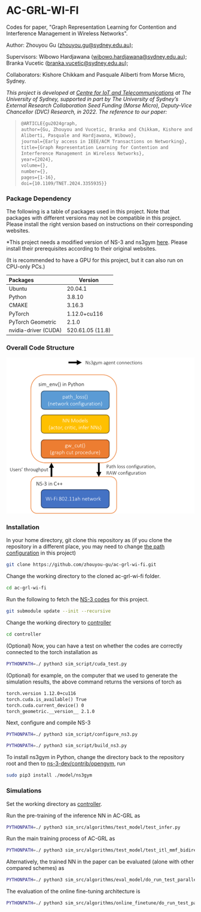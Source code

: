 # AC-GRL-WI-FI

Codes for paper, "Graph Representation Learning for Contention and Interference Management in Wireless Networks".

Author: Zhouyou Gu (zhouyou.gu@sydney.edu.au); 

Supervisors: Wibowo Hardjawana (wibowo.hardjawana@sydney.edu.au); Branka Vucetic (branka.vucetic@sydney.edu.au);

Collaborators: Kishore Chikkam and Pasquale Aliberti from Morse Micro, Sydney.

*This project is developed at [Centre for IoT and Telecommunications](https://www.sydney.edu.au/engineering/our-research/internet-of-things/centre-for-iot-and-telecommunications.html) at The University of Sydney, 
supported in part by The University of Sydney’s External Research Collaboration Seed Funding (Morse Micro), Deputy-Vice Chancellor (DVC) Research, in 2022. 
The reference to our paper:*

> ```
>@ARTICLE{gu2024graph,
> author={Gu, Zhouyou and Vucetic, Branka and Chikkam, Kishore and Aliberti, Pasquale and Hardjawana, Wibowo},
> journal={Early access in IEEE/ACM Transactions on Networking}, 
> title={Graph Representation Learning for Contention and Interference Management in Wireless Networks}, 
> year={2024},
> volume={},
> number={},
> pages={1-16},
> doi={10.1109/TNET.2024.3355935}}
> ```


### Package Dependency
The following is a table of packages used in this project. 
Note that packages with different versions may not be compatible in this project. 
Please install the right version based on instructions on their corresponding websites.

*This project needs a modified version of NS-3 and ns3gym [here](https://github.com/zhouyou-gu/ns-3-dev-ac-grl-wi-fi.git). Please install their prerequisites according to their original websites.

(It is recommended to have a GPU for this project, but it can also run on CPU-only PCs.)

| Packages             | Version            |
|:---------------------|--------------------|
| Ubuntu               | 20.04.1            |
| Python               | 3.8.10             |
| CMAKE                | 3.16.3             |
| PyTorch              | 1.12.0+cu116       |
| PyTorch Geometric    | 2.1.0              |
| nvidia-driver (CUDA) | 520.61.05 (11.8)   |

### Overall Code Structure

![code](ac-grl-wi-fi-code-structure.png)

### Installation

In your home directory, git clone this repository as (if you clone the repository in a different place, you may need to change [the path configuration](controller/working_dir_path.py) in this project)
```bash
git clone https://github.com/zhouyou-gu/ac-grl-wi-fi.git
```

Change the working directory to the cloned ac-grl-wi-fi folder. 
```bash
cd ac-grl-wi-fi
```
Run the following to fetch the [NS-3 codes](https://github.com/zhouyou-gu/ns-3-dev-ac-grl-wi-fi.git) for this project.
```bash
git submodule update --init --recursive
```

Change the working directory to [controller](controller)

```bash
cd controller
```

(Optional) Now, you can have a test on whether the codes are correctly connected to the torch installation as 
```bash
PYTHONPATH=./ python3 sim_script/cuda_test.py
```
(Optional) for example, on the computer that we used to generate the simulation results, the above command returns the versions of torch as
```
torch.version 1.12.0+cu116
torch.cuda.is_available() True
torch.cuda.current_device() 0
torch_geometric.__version__ 2.1.0
```

Next, configure and compile NS-3
```bash
PYTHONPATH=./ python3 sim_script/configure_ns3.py
```
```bash
PYTHONPATH=./ python3 sim_script/build_ns3.py
```

To install ns3gym in Python, change the directory back to the repository root 
and then to [ns-3-dev/contrib/opengym](ns-3-dev/contrib/opengym), run

```bash
sudo pip3 install ./model/ns3gym    
```

### Simulations
Set the working directory as [controller](controller).

Run the pre-training of the inference NN in AC-GRL as
```bash
PYTHONPATH=./ python3 sim_src/algorithms/test_model/test_infer.py
```

Run the main training process of AC-GRL as
```bash
PYTHONPATH=./ python3 sim_src/algorithms/test_model/test_itl_mmf_bidirection_interference.py
```

Alternatively, the trained NN in the paper can be evaluated (alone with other compared schemes) as
```bash
PYTHONPATH=./ python3 sim_src/algorithms/eval_model/do_run_test_parallel.py
```

The evaluation of the online fine-tuning architecture is  
```bash
PYTHONPATH=./ python3 sim_src/algorithms/online_finetune/do_run_test_parallel.py
```
